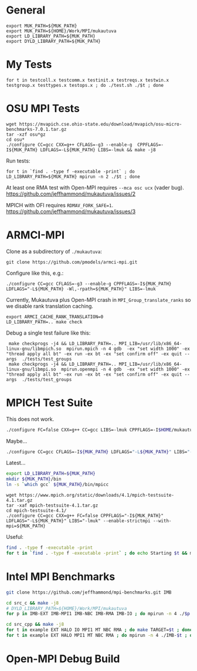 # General

```
export MUK_PATH=${MUK_PATH}
export MUK_PATH=${HOME}/Work/MPI/mukautuva
export LD_LIBRARY_PATH=${MUK_PATH}
export DYLD_LIBRARY_PATH=${MUK_PATH}
```

# My Tests

```
for t in testcoll.x testcomm.x testinit.x testreqs.x testwin.x testgroup.x testtypes.x testops.x ; do ./test.sh ./$t ; done
```

# OSU MPI Tests

```
wget https://mvapich.cse.ohio-state.edu/download/mvapich/osu-micro-benchmarks-7.0.1.tar.gz
tar -xzf osu*gz
cd osu*
./configure CC=gcc CXX=g++ CFLAGS=-g3 --enable-g  CPPFLAGS=-I${MUK_PATH} LDFLAGS=-L${MUK_PATH} LIBS=-lmuk && make -j8
```

Run tests:
```
for t in `find . -type f -executable -print` ; do LD_LIBRARY_PATH=${MUK_PATH} mpirun -n 2 ./$t ; done
```

At least one RMA test with Open-MPI requires `--mca osc ucx` (vader bug). https://github.com/jeffhammond/mukautuva/issues/2

MPICH with OFI requires `RDMAV_FORK_SAFE=1`. https://github.com/jeffhammond/mukautuva/issues/3

# ARMCI-MPI

Clone as a subdirectory of `./mukautuva`:
```
git clone https://github.com/pmodels/armci-mpi.git
```

Configure like this, e.g.:
```
./configure CC=gcc CFLAGS=-g3 --enable-g CPPFLAGS=-I${MUK_PATH} LDFLAGS="-L${MUK_PATH} -Wl,-rpath=${MUK_PATH}" LIBS=-lmuk
```

Currently, Mukautuva plus Open-MPI crash in `MPI_Group_translate_ranks` so we disable rank translation caching.
```
export ARMCI_CACHE_RANK_TRANSLATION=0
LD_LIBRARY_PATH=.. make check
```

Debug a single test failure like this:
```
 make checkprogs -j4 && LD_LIBRARY_PATH=.. MPI_LIB=/usr/lib/x86_64-linux-gnu/libmpich.so  mpirun.mpich -n 4 gdb  -ex "set width 1000" -ex "thread apply all bt" -ex run -ex bt -ex "set confirm off" -ex quit --args  ./tests/test_groups
 make checkprogs -j4 && LD_LIBRARY_PATH=.. MPI_LIB=/usr/lib/x86_64-linux-gnu/libmpi.so  mpirun.openmpi -n 4 gdb  -ex "set width 1000" -ex "thread apply all bt" -ex run -ex bt -ex "set confirm off" -ex quit --args  ./tests/test_groups
```

# MPICH Test Suite

This does not work.
```sh
./configure FC=false CXX=g++ CC=gcc LIBS=-lmuk CPPFLAGS=-I$HOME/mukautuva LDFLAGS=-L$HOME/mukautuva --with-mpi=/dev/null MPICC=gcc MPICXX=g++ --enable-fortran=none
```

Maybe...
```sh
./configure CC=gcc CFLAGS=-I${MUK_PATH} LDFLAGS="-L${MUK_PATH}" LIBS="-lmuk" --disable-cxx --disable-spawn --enable-strictmpi --disable-fortran MPICC=gcc MPICXX=false MPIFC=false CXX=g++ FC=gfortran
```

Latest...

```sh
export LD_LIBRARY_PATH=${MUK_PATH}
mkdir ${MUK_PATH}/bin
ln -s `which gcc` ${MUK_PATH}/bin/mpicc
```

```
wget https://www.mpich.org/static/downloads/4.1/mpich-testsuite-4.1.tar.gz
tar -xaf mpich-testsuite-4.1.tar.gz
cd mpich-testsuite-4.1/
./configure CC=gcc CXX=g++ FC=false CPPFLAGS="-I${MUK_PATH}" LDFLAGS="-L${MUK_PATH}" LIBS="-lmuk" --enable-strictmpi --with-mpi=${MUK_PATH}
```

Useful:
```sh
find . -type f -executable -print
for t in `find . -type f -executable -print` ; do echo Starting $t && mpirun -n 4 $t ; done
```

# Intel MPI Benchmarks

```sh
git clone https://github.com/jeffhammond/mpi-benchmarks.git IMB
```

```sh
cd src_c && make -j8
# DYLD_LIBRARY_PATH=${HOME}/Work/MPI/mukautuva
for p in IMB-EXT IMB-MPI1 IMB-NBC IMB-RMA IMB-IO ; do mpirun -n 4 ./$p ; done
```

```sh
cd src_cpp && make -j8
for t in example EXT HALO IO MPI1 MT NBC RMA ; do make TARGET=$t ; done
for t in example EXT HALO MPI1 MT NBC RMA ; do mpirun -n 4 ./IMB-$t ; done
```

# Open-MPI Debug Build

```


```
